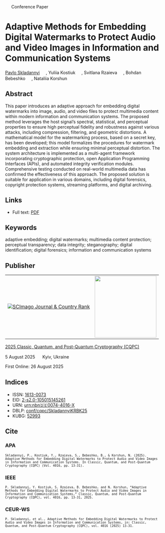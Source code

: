 <img src="/icons/unlock.svg" width="16" height="16"> Conference Paper

# Adaptive Methods for Embedding Digital Watermarks to Protect Audio and Video Images in Information and Communication Systems

<a href="/">Pavlo Skladannyi</a> <a href="https://orcid.org/0000-0002-7775-6039" target="_blank"><img src="/icons/orcid.svg" width="16" height="16"></a>,
Yuliia Kostiuk <a href="https://orcid.org/0000-0001-5423-0985" target="_blank"><img src="/icons/orcid.svg" width="16" height="16"></a>,
Svitlana Rzaieva <a href="https://orcid.org/0000-0002-7589-2045" target="_blank"><img src="/icons/orcid.svg" width="16" height="16"></a>,
Bohdan Bebeshko <a href="https://orcid.org/0000-0001-6599-0808" target="_blank"><img src="/icons/orcid.svg" width="16" height="16"></a>,
Nataliia Korshun <a href="https://orcid.org/0000-0003-2908-970X" target="_blank"><img src="/icons/orcid.svg" width="16" height="16"></a>

## Abstract

This paper introduces an adaptive approach for embedding digital watermarks into image, audio, and video files to protect multimedia content within modern information and communication systems. The proposed method leverages the host signal’s spectral, statistical, and perceptual properties to ensure high perceptual fidelity and robustness against various attacks, including compression, filtering, and geometric distortions. A mathematical model for the watermarking process, based on a secret key, has been developed; this model formalizes the procedures for watermark embedding and extraction while ensuring minimal perceptual distortion. The system architecture is implemented as a multi-agent framework incorporating cryptographic protection, open Application Programming Interfaces (APIs), and automated integrity verification modules. Comprehensive testing conducted on real-world multimedia data has confirmed the effectiveness of this approach. The proposed solution is suitable for application in various domains, including digital forensics, copyright protection systems, streaming platforms, and digital archiving.

## Links

* Full text: [PDF](https://ceur-ws.org/Vol-4016/paper2.pdf)

## Keywords

adaptive embedding; digital watermarks; multimedia content protection; perceptual transparency; data integrity; steganography; digital identification; digital forensics; information and communication systems

## Publisher

<table>
<tr>
<td>
<a href="https://www.scimagojr.com/journalsearch.php?q=21100218356&amp;tip=sid&amp;exact=no" title="SCImago Journal &amp; Country Rank"><img border="0" src="https://corsproxy.io/?https://www.scimagojr.com/journal_img.php?id=21100218356" alt="SCImago Journal &amp; Country Rank"  /></a>
</td>
<td style="text-align: left;">
<a href="https://cqpc.kubg.edu.ua/"><img src="/icons/cqpc.svg" width="200"></a>
</td>
</tr>
</table>

[2025 Classic, Quantum, and Post-Quantum Cryptography (CQPC)](https://ceur-ws.org/Vol-4016/)

5 August 2025 <img src="/icons/location-pin.svg" width="16" height="16"> Kyiv, Ukraine

First Online: 26 August 2025

## Indices

* ISSN: [1613-0073](https://portal.issn.org/resource/ISSN/1613-0073) <img src="/icons/online.svg" width="16" height="16">
* EID: [2-s2.0-105015145261](http://www.scopus.com/record/display.url?origin=inward&eid=2-s2.0-105015145261)
* URN: [urn:nbn:de:0074-4016-X](https://nbn-resolving.org/xml/urn:nbn:de:0074-4016-X)
* DBLP: [conf/cqpc/SkladannyiKRBK25](https://dblp.org/rec/conf/cqpc/SkladannyiKRBK25)
* KUBG: [52993](http://elibrary.kubg.edu.ua/id/eprint/52993/)

## Cite

### APA

<small>`Skladannyi, P., Kostiuk, Y., Rzaieva, S., Bebeshko, B., & Korshun, N. (2025). Adaptive Methods for Embedding Digital Watermarks to Protect Audio and Video Images in Information and Communication Systems. In Classic, Quantum, and Post-Quantum Cryptography (CQPC) (Vol. 4016, pp. 13-31).`</small>

### IEEE

<small>`P. Skladannyi, Y. Kostiuk, S. Rzaieva, B. Bebeshko, and N. Korshun, “Adaptive Methods for Embedding Digital Watermarks to Protect Audio and Video Images in Information and Communication Systems,” Classic, Quantum, and Post-Quantum Cryptography (CQPC), vol. 4016, pp. 13-31, 2025.`</small>

### CEUR-WS

<small>`P. Skladannyi, et al., Adaptive Methods for Embedding Digital Watermarks to Protect Audio and Video Images in Information and Communication Systems, in: Classic, Quantum, and Post-Quantum Cryptography (CQPC), vol. 4016 (2025) 13-31.`</small>




